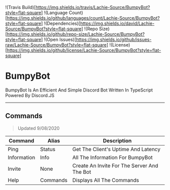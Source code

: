 !(Travis Build)[https://img.shields.io/travis/Lachie-Source/BumpyBot?style=flat-square]
!(Language Count)[https://img.shields.io/github/languages/count/Lachie-Source/BumpyBot?style=flat-square]
!(Dependencies)[https://img.shields.io/david/Lachie-Source/BumpyBot?style=flat-square]
!(Repo Size)[https://img.shields.io/github/repo-size/Lachie-Source/BumpyBot?style=flat-square]
!(Open Issues)[https://img.shields.io/github/issues-raw/Lachie-Source/BumpyBot?style=flat-square]
!(License)[https://img.shields.io/github/license/Lachie-Source/BumpyBot?style=flat-square]

# BumpyBot

BumpyBot Is An Efficient And Simple Discord Bot Written In TypeScript Powered By Discord.JS

---

## Commands

> Updated 9/08/2020

| Command     | Alias    | Description                                 |
| ----------- | -------- | ------------------------------------------- |
| Ping        | Status   | Get The Client's Uptime And Latency         |
| Information | Info     | All The Information For BumpyBot            |
| Invite      | None     | Create An Invite For The Server And The Bot |
| Help        | Commands | Displays All The Commands                   |
